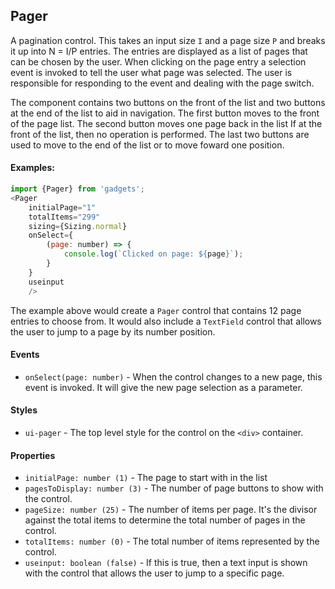 <a name="module_Pager"></a>

## Pager
A pagination control.  This takes an input size `I` and a page size `P`
and breaks it up into N = I/P entries.  The entries are displayed as a
list of pages that can be chosen by the user.  When clicking on the page
entry a selection event is invoked to tell the user what page was selected.
The user is responsible for responding to the event and dealing with the
page switch.

The component contains two buttons on the front of the list and two buttons
at the end of the list to aid in navigation.  The first button moves to the
front of the page list.  The second button moves one page back in the list
If at the front of the list, then no operation is performed.  The last two
buttons are used to move to the end of the list or to move foward one
position.

#### Examples:

```javascript
import {Pager} from 'gadgets';
<Pager
    initialPage="1"
    totalItems="299"
    sizing={Sizing.normal}
    onSelect={
        (page: number) => {
            console.log(`Clicked on page: ${page}`);
        }
    }
    useinput
    />
```

The example above would create a `Pager` control that contains 12 page
entries to choose from.  It would also include a `TextField` control that
allows the user to jump to a page by its number position.

#### Events
- `onSelect(page: number)` - When the control changes to a new page, this
event is invoked.  It will give the new page selection as a parameter.

#### Styles
- `ui-pager` - The top level style for the control on the `<div>` container.

#### Properties
- `initialPage: number (1)` - The page to start with in the list
- `pagesToDisplay: number (3)` - The number of page buttons to show with
the control.
- `pageSize: number (25)` - The number of items per page.  It's the divisor
against the total items to determine the total number of pages in the
control.
- `totalItems: number (0)` - The total number of items represented by the
control.
- `useinput: boolean (false)` - If this is true, then a text input is shown
with the control that allows the user to jump to a specific page.

